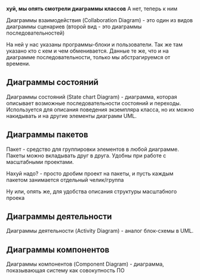 **хуй, мы опять смотрели диаграммы классов**
А нет, теперь к ним

Диаграммы взаимодействия (Collaboration Diagram) - это один из видов диаграммы сценариев (второй вид - это диаграммы последовательностей)

На ней у нас указаны программы-блоки и пользователи. Так же там указано кто с кем и чем обменивается. Данные те же, что и на диаграмме последовательности, только мы абстрагируемся от времени.

## Диаграммы состояний

Диаграммы состояний (State chart Diagram) - диаграмма, которая описывает возможные последовательности состояний и переходы. Используется для описания поведения экземпляра класса, но их можно накидывать и на другие элементы диаграмм UML.

## Диаграммы пакетов

Пакет - средство для группировки элементов в любой диаграмме. Пакеты можно вкладывать друг в друга. Удобны при работе с масштабными проектами.

Нахуй надо? - просто дробим проект на пакеты, и пусть каждым пакетом занимается отдельный челик/группа

Ну или, опять же, для удобства описания структуры масштабного проека

## Диаграммы деятельности

Диаграммы деятельности (Activity Diagram) - аналог блок-схемы в UML.

## Диаграммы компонентов

Диаграммы компонентов (Component Diagram) - диаграмма, показывающая систему как совокупность ПО